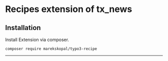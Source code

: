 # Recipes extension of tx_news 

## Installation
Install Extension via composer.

`composer require marekskopal/typo3-recipe`

---
